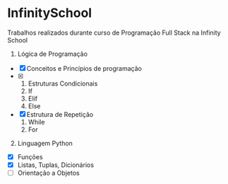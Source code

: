 # InfinitySchool
Trabalhos realizados durante curso de Programação Full Stack na Infinity School

1. Lógica de Programação
- [x] Conceitos e Princípios de programação
- [x] 1. Estruturas Condicionais
    1. If
    2. Elif
    3. Else
- [x] Estrutura de Repetição
    1. While
    2. For
    
2. Linguagem Python
- [x] Funções
- [x] Listas, Tuplas, Dicionários
- [ ] Orientação a Objetos